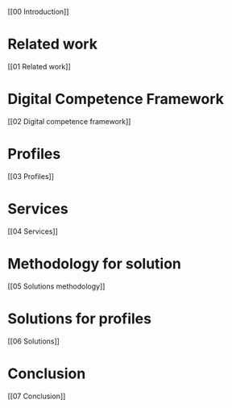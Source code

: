 [[00 Introduction]]

# Related work

[[01 Related work]]

# Digital Competence Framework

[[02 Digital competence framework]]

# Profiles

[[03 Profiles]]

# Services

[[04 Services]]

# Methodology for solution

[[05 Solutions methodology]]

# Solutions for profiles

[[06 Solutions]]

# Conclusion

[[07 Conclusion]]
